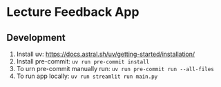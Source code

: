 # Lecture Feedback App


## Development

1. Install uv: https://docs.astral.sh/uv/getting-started/installation/
2. Install pre-commit: `uv run pre-commit install`
3. To urn pre-commit manually run: `uv run pre-commit run --all-files`
4. To run app locally: `uv run streamlit run main.py`
